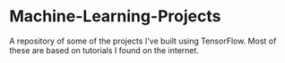 # Machine-Learning-Projects
A repository of some of the projects I've built using TensorFlow. Most of these are based on tutorials I found on the internet.

